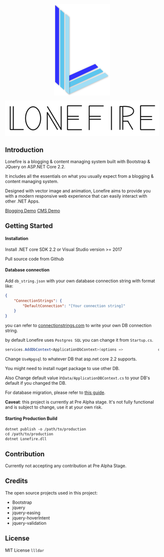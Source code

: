 



<p align="center">
  <img height="300" src="wwwroot/img/logo.svg">
</p>

<p align="center">
  <img src="wwwroot/img/brand-bold.svg">
</p>

## Introduction

Lonefire is a blogging & content managing system built with Bootstrap & JQuery on ASP.NET Core 2.2.

It includes all the essentials on what you usually expect from a blogging & content managing system.

Designed with vector image and animation, Lonefire aims to provide you with a modern responsive web experience that can easily interact with other .NET Apps.

[Blogging Demo](https://blog.llldar.io/)
[CMS Demo](https://wenxue.llldar.io/)

## Getting Started

#### Installation

Install .NET core SDK 2.2 or Visual Studio version >= 2017

Pull source code from Github

#### Database connection

Add  `db_string.json`  with your own database connection string with format like:

```json
{
    "ConnectionStrings": {
        "DefaultConnection": "[Your connection string]"
    }
}

```

you can refer to [connectionstrings.com](connectionstrings.com/) to write your own DB connection string.

by default Lonefire uses `Postgres SQL` you can change it from `Startup.cs`.

```c#
services.AddDbContext<ApplicationDbContext>(options =>                options.UseNpgsql(Configuration.GetConnectionString("DefaultConnection")));
```

Change `UseNpgsql` to whatever DB that asp.net core 2.2 supports.

You might need to install nuget package to use other DB.

Also Change default value in`Data/ApplicationDBContext.cs` to your DB's default if you changed the DB.

For database migration, please refer to [this guide](Docs/Db_Create_Readme.md).

**Caveat**: this project is currently at Pre Alpha stage. It's not fully functional and is subject to change, use it at your own risk.

#### Starting Production Build

```
dotnet publish -o /path/to/production
cd /path/to/production
dotnet Lonefire.dll
```



## Contribution

Currently not accepting any contribution at Pre Alpha Stage.

## Credits

The open source projects used in this project:

- Bootstrap
- jquery
- jquery-easing
- jquery-hoverIntent
- jquery-validation

## License

MIT License `llldar`
